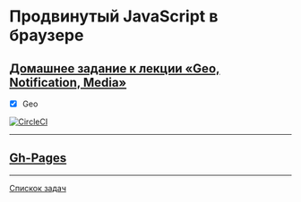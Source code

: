 # Продвинутый JavaScript в браузере

## [Домашнее задание к лекции «Geo, Notification, Media»](https://github.com/netology-code/ahj-homeworks/tree/simplification/media)

- [x] Geo

[![CircleCI](https://circleci.com/gh/TomSG03/ahj-media-geoposition/tree/main.svg?style=svg)](https://circleci.com/gh/TomSG03/ahj-media-geoposition/tree/main)

--- 
## [Gh-Pages](https://tomsg03.github.io/ahj-media-geoposition/)

---
[Спискок задач](https://github.com/TomSG03/ahs-homeworks-list)

